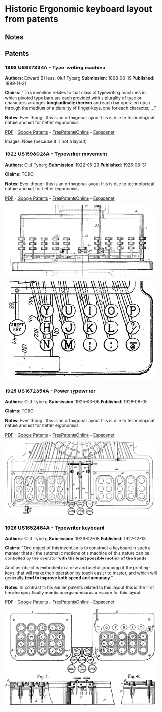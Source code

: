 # Historic Ergonomic keyboard layout from patents

## Notes

## Patents

### 1898 US637334A - Type-writing machine

**Authors**: Edward B Hess, Oluf Tyberg **Submission**: 1898-08-19 **Published**: 1899-11-21

**Claims**: "This invention relates to that class of typewriting machines in which pivoted type bars are each provided with a plurality of type or characters arranged **longitudinally thereon** and each bar operated upon through the medium of a plurality of finger-keys, one for each character, ..."

**Notes**: Even though this is an orthogonal layout this is due to technological nature and not for better ergonomics

[PDF](files/patents/US637334A.pdf) -
[Google Patents](https://patents.google.com/patent/US637334A/) -
[FreePatentsOnline](https://www.freepatentsonline.com/0637334.html) -
[Espacenet](https://worldwide.espacenet.com/patent/search/family/002705923/publication/US637334A?q=pn%3DUS637334A)

Images: None (because it is not a layout)


### 1922 US1598028A - Typewriter movement 

**Authors**: Oluf Tyberg **Submission**: 1922-05-29 **Published**: 1926-08-31

**Claims**: TODO

**Notes**: Even though this is an orthogonal layout this is due to technological nature and not for better ergonomics

[PDF](files/patents/US1598028A.pdf) -
[Google Patents](https://patents.google.com/patent/US1598028A/) -
[FreePatentsOnline](https://www.freepatentsonline.com/1652464.html) -
[Espacenet](https://worldwide.espacenet.com/patent/search/family/024255314/publication/US1598028A?q=pn%3DUS1598028A)

![From page 1](files/patents/US1598028A_002.png)

![From page 3](files/patents/US1598028A_001.png)


### 1925 US1672354A - Power typewriter

**Authors**: Oluf Tyberg **Submission**: 1925-03-06 **Published**: 1928-06-05

**Claims**: TODO

**Notes**: Even though this is an orthogonal layout this is due to technological nature and not for better ergonomics

[PDF](files/patents/US1672354A.pdf) -
[Google Patents](https://patents.google.com/patent/US1672354A/) -
[FreePatentsOnline](https://www.freepatentsonline.com/1672354.html) -
[Espacenet](https://worldwide.espacenet.com/patent/search/family/021760836/publication/US1672354A?q=pn%3DUS1672354A)

![From page 5](files/patents/US1672354A_001.png)



### 1926 US1652464A - Typewriter keyboard

**Authors**: Oluf Tyberg **Submission**: 1926-02-08 **Published**: 1927-12-13

**Claims**: "One object of this invention is to construct a keyboard in such a manner that all the automatic motions ot a machine of this nature can be controlled by the operator **with the least possible motion of the hands**.

Another object is embodied in a new and useful grouping of the printing-keys, that will make their operation by touch easier to master, and which will generally **tend to improve both speed and accuracy**."

**Notes**: In contrast to his earlier patents related to this layout this is the first time he specifically mentions ergonomics as a reason for this layout

[PDF](files/patents/US1652464A.pdf) -
[Google Patents](https://patents.google.com/patent/US1652464A/) -
[FreePatentsOnline](https://www.freepatentsonline.com/1652464.html) -
[Espacenet](https://worldwide.espacenet.com/patent/search/family/022201098/publication/US1652464A?q=pn%3DUS1652464A)

![From page 1](files/patents/US1652464A_001.png)
